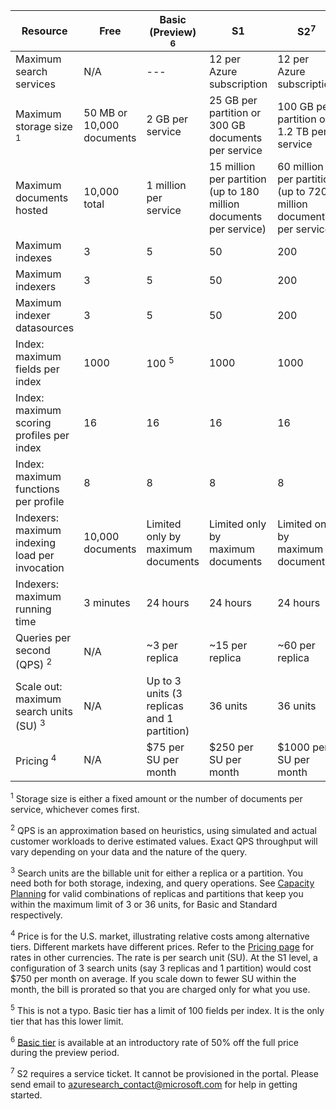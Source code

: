 Resource|Free|Basic (Preview) <sup>6</sup>|S1|S2<sup>7</sup>
---|---|---|---|----
Maximum search services|N/A|---|12 per Azure subscription|12 per Azure subscription
Maximum storage size <sup>1</sup>|50 MB or 10,000 documents|2 GB per service|25 GB per partition or 300 GB documents per service|100 GB per partition or 1.2 TB per service
Maximum documents hosted|10,000 total|1 million per service|15 million per partition (up to 180 million documents per service)|60 million per partition (up to 720 million documents per service)
Maximum indexes|3|5|50|200
Maximum indexers|3|5|50|200
Maximum indexer datasources|3|5|50|200
Index: maximum fields per index|1000|100 <sup>5</sup>|1000|1000
Index: maximum scoring profiles per index|16|16|16|16
Index: maximum functions per profile|8|8|8|8
Indexers: maximum indexing load per invocation|10,000 documents|Limited only by maximum documents|Limited only by maximum documents|Limited only by maximum documents
Indexers: maximum running time|3 minutes|24 hours|24 hours|24 hours
Queries per second (QPS) <sup>2</sup>|N/A|~3 per replica|~15 per replica|~60 per replica
Scale out: maximum search units (SU) <sup>3</sup>|N/A|Up to 3 units (3 replicas and 1 partition)|36 units|36 units
Pricing <sup>4</sup>|N/A|$75 per SU per month|$250 per SU per month|$1000 per SU per month

<sup>1</sup> Storage size is either a fixed amount or the number of documents per service, whichever comes first.

<sup>2</sup> QPS is an approximation based on heuristics, using simulated and actual customer workloads to derive estimated values. Exact QPS throughput will vary depending on your data and the nature of the query.

<sup>3</sup> Search units are the billable unit for either a replica or a partition. You need both for both storage, indexing, and query operations. See [Capacity Planning](../articles/search/search-capacity-planning.md) for valid combinations of replicas and partitions that keep you within the maximum limit of 3 or 36 units, for Basic and Standard respectively.

<sup>4</sup> Price is for the U.S. market, illustrating relative costs among alternative tiers. Different markets have different prices. Refer to the [Pricing page](https://azure.microsoft.com/pricing/details/search/) for rates in other currencies. The rate is per search unit (SU). At the S1 level, a configuration of 3 search units (say 3 replicas and 1 partition) would cost $750 per month on average. If you scale down to fewer SU within the month, the bill is prorated so that you are charged only for what you use.

<sup>5</sup> This is not a typo. Basic tier has a limit of 100 fields per index. It is the only tier that has this lower limit.

<sup>6</sup> [Basic tier](http://aka.ms/azuresearchbasic) is available at an introductory rate of 50% off the full price during the preview period.

<sup>7</sup> S2 requires a service ticket. It cannot be provisioned in the portal. Please send email to azuresearch_contact@microsoft.com for help in getting started.


